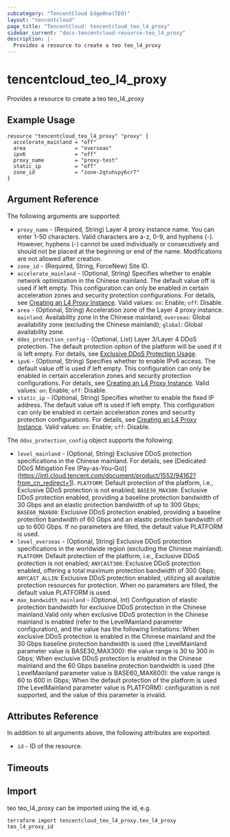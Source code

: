 ```yaml
---
subcategory: "TencentCloud EdgeOne(TEO)"
layout: "tencentcloud"
page_title: "TencentCloud: tencentcloud_teo_l4_proxy"
sidebar_current: "docs-tencentcloud-resource-teo_l4_proxy"
description: |-
  Provides a resource to create a teo teo_l4_proxy
---
```


# tencentcloud_teo_l4_proxy

Provides a resource to create a teo teo_l4_proxy

## Example Usage

```hcl
resource "tencentcloud_teo_l4_proxy" "proxy" {
  accelerate_mainland = "off"
  area                = "overseas"
  ipv6                = "off"
  proxy_name          = "proxy-test"
  static_ip           = "off"
  zone_id             = "zone-2qtuhspy6cr7"
}
```

## Argument Reference

The following arguments are supported:

* `proxy_name` - (Required, String) Layer 4 proxy instance name. You can enter 1-50 characters. Valid characters are a-z, 0-9, and hyphens (-). However, hyphens (-) cannot be used individually or consecutively and should not be placed at the beginning or end of the name. Modifications are not allowed after creation.
* `zone_id` - (Required, String, ForceNew) Site ID.
* `accelerate_mainland` - (Optional, String) Specifies whether to enable network optimization in the Chinese mainland. The default value off is used if left empty. This configuration can only be enabled in certain acceleration zones and security protection configurations. For details, see [Creating an L4 Proxy Instance](https://intl.cloud.tencent.com/document/product/1552/90025?from_cn_redirect=1). Valid values: `on`: Enable; `off`: Disable.
* `area` - (Optional, String) Acceleration zone of the Layer 4 proxy instance. `mainland`: Availability zone in the Chinese mainland; `overseas`: Global availability zone (excluding the Chinese mainland); `global`: Global availability zone.
* `ddos_protection_config` - (Optional, List) Layer 3/Layer 4 DDoS protection. The default protection option of the platform will be used if it is left empty. For details, see [Exclusive DDoS Protection Usage](https://intl.cloud.tencent.com/document/product/1552/95994?from_cn_redirect=1).
* `ipv6` - (Optional, String) Specifies whether to enable IPv6 access. The default value off is used if left empty. This configuration can only be enabled in certain acceleration zones and security protection configurations. For details, see [Creating an L4 Proxy Instance](https://intl.cloud.tencent.com/document/product/1552/90025?from_cn_redirect=1). Valid values: `on`: Enable; `off`: Disable.
* `static_ip` - (Optional, String) Specifies whether to enable the fixed IP address. The default value off is used if left empty. This configuration can only be enabled in certain acceleration zones and security protection configurations. For details, see [Creating an L4 Proxy Instance](https://intl.cloud.tencent.com/document/product/1552/90025?from_cn_redirect=1). Valid values: `on`: Enable; `off`: Disable.

The `ddos_protection_config` object supports the following:

* `level_mainland` - (Optional, String) Exclusive DDoS protection specifications in the Chinese mainland. For details, see [Dedicated DDoS Mitigation Fee (Pay-as-You-Go)] (https://intl.cloud.tencent.com/document/product/1552/94162?from_cn_redirect=1). `PLATFORM`: Default protection of the platform, i.e., Exclusive DDoS protection is not enabled; `BASE30_MAX300`: Exclusive DDoS protection enabled, providing a baseline protection bandwidth of 30 Gbps and an elastic protection bandwidth of up to 300 Gbps; `BASE60_MAX600`: Exclusive DDoS protection enabled, providing a baseline protection bandwidth of 60 Gbps and an elastic protection bandwidth of up to 600 Gbps. If no parameters are filled, the default value PLATFORM is used.
* `level_overseas` - (Optional, String) Exclusive DDoS protection specifications in the worldwide region (excluding the Chinese mainland). `PLATFORM`: Default protection of the platform, i.e., Exclusive DDoS protection is not enabled; `ANYCAST300`: Exclusive DDoS protection enabled, offering a total maximum protection bandwidth of 300 Gbps; `ANYCAST_ALLIN`: Exclusive DDoS protection enabled, utilizing all available protection resources for protection. When no parameters are filled, the default value PLATFORM is used.
* `max_bandwidth_mainland` - (Optional, Int) Configuration of elastic protection bandwidth for exclusive DDoS protection in the Chinese mainland.Valid only when exclusive DDoS protection in the Chinese mainland is enabled (refer to the LevelMainland parameter configuration), and the value has the following limitations: When exclusive DDoS protection is enabled in the Chinese mainland and the 30 Gbps baseline protection bandwidth is used (the LevelMainland parameter value is BASE30_MAX300): the value range is 30 to 300 in Gbps; When exclusive DDoS protection is enabled in the Chinese mainland and the 60 Gbps baseline protection bandwidth is used (the LevelMainland parameter value is BASE60_MAX600): the value range is 60 to 600 in Gbps; When the default protection of the platform is used (the LevelMainland parameter value is PLATFORM): configuration is not supported, and the value of this parameter is invalid.

## Attributes Reference

In addition to all arguments above, the following attributes are exported:

* `id` - ID of the resource.



## Timeouts

<no value>


## Import

teo teo_l4_proxy can be imported using the id, e.g.

```
terraform import tencentcloud_teo_l4_proxy.teo_l4_proxy teo_l4_proxy_id
```

